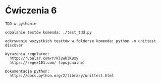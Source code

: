 # Ćwiczenia 6

```
TDD w pythonie
```

```
odpalanie testów komenda: ./test_tdd.py
```

```
odkrywanie wszystkich testtów w folderze komenda: python -m unittest discover
```

```
Wyrażenia regularne: 
  http://rubular.com/r/kl8wklKBxy
  https://regex101.com/ (opcjonalne)
```

```
Dokumentacja python:
  https://docs.python.org/2/library/unittest.html
```
